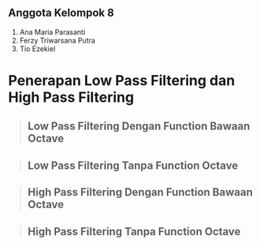 ## Anggota Kelompok 8
1. Ana Maria Parasanti
2. Ferzy Triwarsana Putra
3. Tio Ezekiel

# Penerapan Low Pass Filtering dan High Pass Filtering



>## Low Pass Filtering Dengan Function Bawaan Octave



>## Low Pass Filtering Tanpa Function Octave



>## High Pass Filtering Dengan Function Bawaan Octave



>## High Pass Filtering Tanpa Function Octave